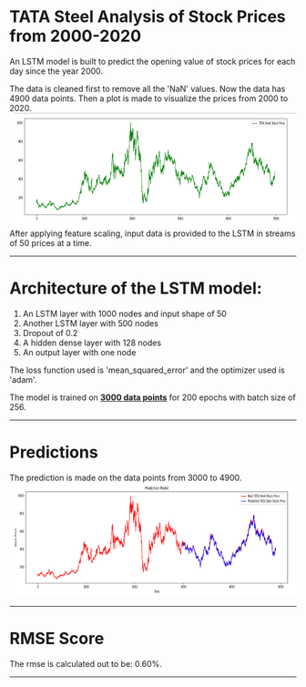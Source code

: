 # TATA Steel Analysis of Stock Prices from 2000-2020

An LSTM model is built to predict the opening value of stock prices for each day since the year 2000. 


The data is cleaned first to remove all the 'NaN' values. Now the data has 4900 data points. Then a plot is made to visualize the prices from 2000 to 2020.<br> 
<img src="tata1.PNG" width="900" height="200"><br>
After applying feature scaling, input data is provided to the LSTM in streams of 50 prices at a time.
<hr>

# Architecture of the LSTM model:
1) An LSTM layer with 1000 nodes and input shape of 50<br>
2) Another LSTM layer with 500 nodes<br>
3) Dropout of 0.2<br>
4) A hidden dense layer with 128 nodes<br>
5) An output layer with one node 


The loss function used is 'mean_squared_error' and the optimizer used is 'adam'.


The model is trained on <b><u>3000 data points</u></b> for 200 epochs with batch size of 256.
<hr>

# Predictions 

The prediction is made on the data points from 3000 to 4900.<br>
<img src="tata2.PNG" width="900" height="200">
<hr>

# RMSE Score

The rmse is calculated out to be: 0.60%.
<hr>